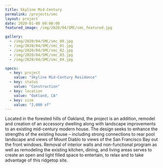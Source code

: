 ```yaml
---
title: Skyline Mid-Century
permalink: /projects/smc
layout: project
date: 2020-01-08 00:00:00
featured_image: /img/2020/04/SMC/smc_featured.jpg

gallery:
  - /img/2020/04/SMC/smc_00.jpg
  - /img/2020/04/SMC/smc_01.jpg
  - /img/2020/04/SMC/smc_02.jpg
  - /img/2020/04/SMC/smc_03.jpg
  - /img/2020/04/SMC/smc_04.jpg

specs:
  - key: project
    value: "Skyline Mid-Century Residence"
  - key: status
    value: "Construction"
  - key: location
    value: "Oakland, CA"
  - key: size
    value: "2,000 sf"
---
```


Located in the forested hills of Oakland, the project is an addition, remodel and creation of an accessory dwelling along with landscape improvements to an existing mid-century modern house. The design seeks to enhance the strengths of the existing house – including strong connections to rear pool landscape and views of Mount Diablo to views of the San Francisco Bay out the front windows. Removal of interior walls and non-functional program as well as remodeling the existing kitchen, dining, and living areas serves to create an open and light filled space to entertain, to relax and to take advantage of this ridgetop site.
